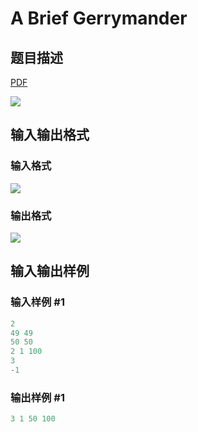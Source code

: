 # A Brief Gerrymander

## 题目描述

[problemUrl]: https://uva.onlinejudge.org/index.php?option=com_onlinejudge&Itemid=8&category=17&page=show_problem&problem=1499

[PDF](https://uva.onlinejudge.org/external/105/p10558.pdf)

![](https://cdn.luogu.com.cn/upload/vjudge_pic/UVA10558/09c80be413b946cf2577891e7d74e676d917dd78.png)

## 输入输出格式

### 输入格式

![](https://cdn.luogu.com.cn/upload/vjudge_pic/UVA10558/69def0b295f1499d0d23b4b6aacb24bb19a36eae.png)

### 输出格式

![](https://cdn.luogu.com.cn/upload/vjudge_pic/UVA10558/0d0c9a71a12971670411e99452146cd824f4572e.png)

## 输入输出样例

### 输入样例 #1

```cpp
2
49 49
50 50
2 1 100
3
-1
```


### 输出样例 #1

```cpp
3 1 50 100
```


